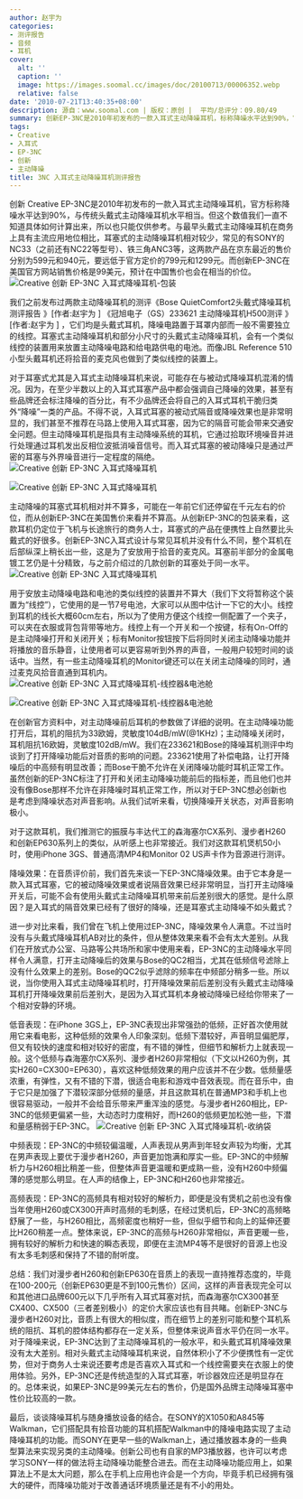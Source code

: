 ```yaml
---
author: 赵宇为
categories:
- 测评报告
- 音频
- 耳机
cover:
  alt: ''
  caption: ''
  image: https://images.soomal.cc/images/doc/20100713/00006352.webp
  relative: false
date: '2010-07-21T13:40:35+08:00'
description: 源自：www.soomal.com | 版权：原创 |  平均/总评分：09.80/49
summary: 创新EP-3NC是2010年初发布的一款入耳式主动降噪耳机，标称降噪水平达到90%，官方网站售价在99美元。与头戴式主动降噪耳机不同，耳塞式主动降噪耳机需要一个类似线控的装置来安放和控制主动降噪电路。由于入耳式耳塞本身已经具有不错的被动降噪效果，当打开主动降噪开关时并没有头戴式主动降噪耳机那么震撼，EP-3NC的降噪和音质表现如何呢？
tags:
- Creative
- 入耳式
- EP-3NC
- 创新
- 主动降噪
title: 3NC 入耳式主动降噪耳机测评报告
---
```


创新 Creative EP-3NC是2010年初发布的一款入耳式主动降噪耳机，官方标称降噪水平达到90%，与传统头戴式主动降噪耳机水平相当。但这个数值我们一直不知道具体如何计算出来，所以也只能仅供参考。与最早头戴式主动降噪耳机在商务上具有主流应用地位相比，耳塞式的主动降噪耳机相对较少，常见的有SONY的NC33（之前还有NC22等型号）、铁三角ANC3等，这两款产品在京东最近的售价分别为599元和940元，要远低于官方定价的799元和1299元。而创新EP-3NC在美国官方网站销售价格是99美元，预计在中国售价也会在相当的价位。
![Creative 创新 EP-3NC 入耳式降噪耳机-包装](https://images.soomal.cc/images/doc/20100713/00006349.webp)




我们之前发布过两款主动降噪耳机的测评《Bose QuietComfort2头戴式降噪耳机测评报告 》[作者:赵宇为 ]
《冠旭电子（GS）233621 主动降噪耳机H500测评 》[作者:赵宇为 ]
，它们均是头戴式耳机，降噪电路置于耳罩内部而一般不需要独立的线控。耳塞式主动降噪耳机和部分小尺寸的头戴式主动降噪耳机，会有一个类似线控的装置用来放置主动降噪电路和给电路供电的电池。而像JBL Reference 510小型头戴耳机还将拾音的麦克风也做到了类似线控的装置上。

对于耳塞式尤其是入耳式主动降噪耳机来说，可能存在与被动式降噪耳机混淆的情况。因为，在至少半数以上的入耳式耳塞产品中都会强调自己降噪的效果，甚至有些品牌还会标注降噪的百分比，有不少品牌还会将自己的入耳式耳机干脆归类外“降噪”一类的产品。不得不说，入耳式耳塞的被动式隔音或降噪效果也是非常明显的，我们甚至不推荐在马路上使用入耳式耳塞，因为它的隔音可能会带来交通安全问题。但主动降噪耳机是指具有主动降噪系统的耳机，它通过拾取环境噪音并进行处理通过耳机发出反相位波抵消噪音信号。而入耳式耳塞的被动降噪只是通过严密的耳塞与外界噪音进行一定程度的隔绝。
![Creative 创新 EP-3NC 入耳式降噪耳机](https://images.soomal.cc/images/doc/20100713/00006351.webp)




![Creative 创新 EP-3NC 入耳式降噪耳机](https://images.soomal.cc/images/doc/20100713/00006352.webp)




主动降噪的耳塞式耳机相对并不算多，可能在一年前它们还停留在千元左右的价位，而从创新EP-3NC在美国售价来看并不算高。从创新EP-3NC的包装来看，这款耳机仍定位于飞机与长途旅行的商务人士，耳塞式的产品在便携性上自然要比头戴式的好很多。创新EP-3NC入耳式设计与常见耳机并没有什么不同，整个耳机在后部纵深上稍长出一些，这是为了安放用于拾音的麦克风。耳塞前半部分的金属电镀工艺仍是十分精致，与之前介绍过的几款创新的耳塞处于同一水平。
![Creative 创新 EP-3NC 入耳式降噪耳机](https://images.soomal.cc/images/doc/20100713/00006353.webp)




用于安放主动降噪电路和电池的类似线控的装置并不算大（我们下文将暂称这个装置为“线控”），它使用的是一节7号电池，大家可以从图中估计一下它的大小。线控到耳机的线长大概60cm左右，所以为了使用方便这个线控一侧配置了一个夹子，可以夹在衣服或背包背带等地方。线控上有一个开关和一个按键，标有On-Off的是主动降噪打开和关闭开关；标有Monitor按钮按下后将同时关闭主动降噪功能并将播放的音乐静音，让使用者可以更容易听到外界的声音，一般用户较短时间的谈话中。当然，有一些主动降噪耳机的Monitor键还可以在关闭主动降噪的同时，通过麦克风拾音直通到耳机内。
![Creative 创新 EP-3NC 入耳式降噪耳机-线控器&电池舱](https://images.soomal.cc/images/doc/20100713/00006354.webp)




![Creative 创新 EP-3NC 入耳式降噪耳机-线控器&电池舱](https://images.soomal.cc/images/doc/20100713/00006355.webp)




在创新官方资料中，对主动降噪前后耳机的参数做了详细的说明。在主动降噪功能打开后，耳机的阻抗为33欧姆，灵敏度104dB/mW(@1KHz)；主动降噪关闭时，耳机阻抗16欧姆，灵敏度102dB/mW。我们在233621和Bose的降噪耳机测评中均谈到了打开降噪功能后对音质的影响的问题。233621使用了补偿电路，让打开降噪后的中高频有明显改善；而Bose干脆不允许在关闭降噪功能时耳机正常工作。虽然创新的EP-3NC标注了打开和关闭主动降噪功能前后的指标差，而且他们也并没有像Bose那样不允许在非降噪时耳机正常工作，所以对于EP-3NC想必创新也是考虑到降噪状态对声音影响。从我们试听来看，切换降噪开关状态，对声音影响极小。

对于这款耳机，我们推测它的振膜与丰达代工的森海塞尔CX系列、漫步者H260和创新EP630系列上的类似，从听感上也非常接近。我们对这款耳机煲机50小时，使用iPhone 3GS、普通高清MP4和Monitor 02 US声卡作为音源进行测评。


降噪效果：在音质评价前，我们首先来谈一下EP-3NC降噪效果。由于它本身是一款入耳式耳塞，它的被动降噪效果或者说隔音效果已经非常明显，当打开主动降噪开关后，可能不会有使用头戴式主动降噪耳机带来前后差别很大的感觉。是什么原因？是入耳式的隔音效果已经有了很好的降噪，还是耳塞式主动降噪不如头戴式？

进一步对比来看，我们曾在飞机上使用过EP-3NC，降噪效果令人满意。不过当时没有与头戴式降噪耳机AB对比的条件，但从整体效果来看不会有太大差别。从我们在开放式办公室、马路等公共场所和家中使用来看，EP-3NC的主动降噪水平同样令人满意，打开主动降噪后的效果与Bose的QC2相当，尤其在低频信号滤除上没有什么效果上的差别。Bose的QC2似乎滤除的频率在中频部分稍多一些。所以说，当你使用入耳式主动降噪耳机时，打开降噪效果前后差别没有头戴式主动降噪耳机打开降噪效果前后差别大，是因为入耳式耳机本身被动降噪已经给你带来了一个相对安静的环境。


低音表现：在iPhone 3GS上，EP-3NC表现出非常强劲的低频，正好首次使用就用它来看电影，这种低频的效果令人印象深刻。低频下潜较好，声音明显偏肥厚，但又有较快的速度和相对较好的密度，有不错的弹性，但细节和解析力上就表现一般。这个低频与森海塞尔CX系列、漫步者H260非常相似（下文以H260为例，其实H260=CX300=EP630），喜欢这种低频效果的用户应该并不在少数。低频量感浓重，有弹性，又有不错的下潜，很适合电影和游戏中音效表现。而在音乐中，由于它只是加强了下潜较深部分低频的量感，并且这款耳机在普通MP3和手机上也很容易驱动，一般并不会给音乐带来严重浑浊的感觉。与漫步者H260相比，EP-3NC的低频更偏紧一些，大动态时力度稍好，而H260的低频更加松弛一些，下潜和量感稍弱于EP-3NC。
![Creative 创新 EP-3NC 入耳式降噪耳机-收纳袋](https://images.soomal.cc/images/doc/20100713/00006360.webp)




中频表现：EP-3NC的中频较偏温暖，人声表现从男声到年轻女声较为均衡，尤其在男声表现上要优于漫步者H260，声音更加饱满和厚实一些。EP-3NC的中频解析力与H260相比稍差一些，但整体声音更温暖和更成熟一些，没有H260中频偏薄的感觉那么明显。在人声的结像上，EP-3NC和H260也非常接近。

高频表现：EP-3NC的高频具有相对较好的解析力，即便是没有煲机之前也没有像当年使用H260或CX300开声时高频的毛刺感，在经过煲机后，EP-3NC的高频略舒展了一些，与H260相比，高频密度也稍好一些，但似乎细节和向上的延伸还要比H260稍差一点。整体来说，EP-3NC的高频与H260非常相似，声音更暖一些，拥有较好的解析力和快速的瞬态表现，即便在主流MP4等不是很好的音源上也没有太多毛刺感和保持了不错的耐听度。

总结：我们对漫步者H260和创新EP630在音质上的表现一直持推荐态度的，毕竟在100-200元（创新EP630更是不到100元售价）区间，这样的声音表现完全可以和其他进口品牌600元以下几乎所有入耳式耳塞对抗，而森海塞尔CX300甚至CX400、CX500（三者差别极小）的定价大家应该也有目共睹。创新EP-3NC与漫步者H260对比，音质上有很大的相似度，而在细节上的差别可能和整个耳机系统的阻抗、耳机的腔体结构都存在一定关系，但整体来说声音水平仍在同一水平。对于降噪来说，EP-3NC达到了主动降噪耳机的一般水平，和头戴式耳机降噪效果没有太大差别。相对头戴式主动降噪耳机来说，自然体积小了不少便携性有一定优势，但对于商务人士来说还要考虑是否喜欢入耳式和一个线控需要夹在衣服上的使用体验。另外，EP-3NC还是传统造型的入耳式耳塞，听诊器效应还是明显存在的。总体来说，如果EP-3NC是99美元左右的售价，仍是国外品牌主动降噪耳塞中性价比较高的一款。

最后，谈谈降噪耳机与随身播放设备的结合。在SONY的X1050和A845等Walkman，它们搭配具有拾音功能的耳机搭配Walkman中的降噪电路实现了主动降噪耳机的功能。而SONY在更早一些的Walkman上，通过播放器本身的一些典型算法来实现另类的主动降噪。创新公司也有自家的MP3播放器，也许可以考虑学习SONY一样的做法将主动降噪功能整合进去。而在主动降噪功能应用上，如果算法上不是太大问题，那么在手机上应用也许会是一个方向，毕竟手机已经拥有强大的硬件，而降噪功能对于改善通话环境质量还是有不小的用处。